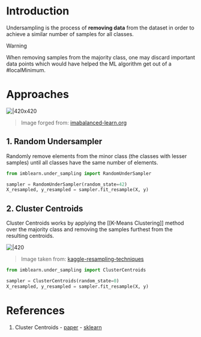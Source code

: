 
# Introduction

Undersampling is the process of **removing data** from the dataset in order to achieve a similar number of samples for all classes. 

>[!warning]
>When removing samples from the majority class, one may discard important data points which would have helped the ML algorithm get out of a #localMinimum.

# Approaches

![|420x420](media/imbalanced_datasets/undersampling.png)
> Image forged from: [imabalanced-learn.org](https://imbalanced-learn.org/stable/under_sampling.html)

## 1. Random Undersampler

Randomly remove elements from the minor class (the classes with lesser samples) until all classes have the same number of elements.

```Python
from imblearn.under_sampling import RandomUnderSampler

sampler = RandomUnderSampler(random_state=42)
X_resampled, y_resampled = sampler.fit_resample(X, y)
```

## 2. Cluster Centroids

Cluster Centroids works by applying the [[K-Means Clustering]] method over the majority class and removing the samples furthest from the resulting centroids.

![|420](media/imbalanced_datasets/cluster-centroid.png)
> Image taken from: [kaggle-resampling-techniques](https://www.kaggle.com/code/prasathm2001/resampling-techniques-to-handle-imbalanced-dataset)

```Python
from imblearn.under_sampling import ClusterCentroids

sampler = ClusterCentroids(random_state=0)
X_resampled, y_resampled = sampler.fit_resample(X, y)
```

# References
1. Cluster Centroids - [paper](https://sci2s.ugr.es/keel/pdf/specific/articulo/yen_cluster_2009.pdf) - [sklearn](https://imbalanced-learn.org/stable/references/generated/imblearn.under_sampling.ClusterCentroids.html#imblearn.under_sampling.ClusterCentroids)

